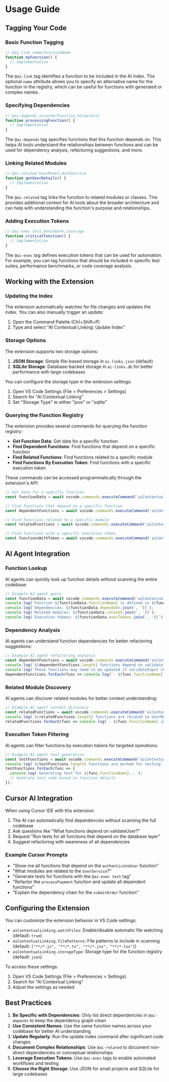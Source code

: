 # Usage Guide

## Tagging Your Code

### Basic Function Tagging

```typescript
// @ai-link name=functionName
function myFunction() {
  // Implementation
}
```

The `@ai-link` tag identifies a function to be included in the AI index. The optional `name` attribute allows you to specify an alternative name for the function in the registry, which can be useful for functions with generated or complex names.

### Specifying Dependencies

```typescript
// @ai-depends on=otherFunction,helperUtil
function processingFunction() {
  // Implementation
}
```

The `@ai-depends` tag specifies functions that this function depends on. This helps AI tools understand the relationships between functions and can be used for dependency analysis, refactoring suggestions, and more.

### Linking Related Modules

```typescript
// @ai-related UserModel,AuthService
function getUserDetails() {
  // Implementation
}
```

The `@ai-related` tag links the function to related modules or classes. This provides additional context for AI tools about the broader architecture and can help with understanding the function's purpose and relationships.

### Adding Execution Tokens

```typescript
// @ai-exec test,benchmark,coverage
function criticalFunction() {
  // Implementation
}
```

The `@ai-exec` tag defines execution tokens that can be used for automation. For example, you can tag functions that should be included in specific test suites, performance benchmarks, or code coverage analysis.

## Working with the Extension

### Updating the Index

The extension automatically watches for file changes and updates the index. You can also manually trigger an update:

1. Open the Command Palette (Ctrl+Shift+P)
2. Type and select "AI Contextual Linking: Update Index"

### Storage Options

The extension supports two storage options:

1. **JSON Storage**: Simple file-based storage in `ai-links.json` (default)
2. **SQLite Storage**: Database-backed storage in `ai-links.db` for better performance with large codebases

You can configure the storage type in the extension settings:

1. Open VS Code Settings (File > Preferences > Settings)
2. Search for "AI Contextual Linking"
3. Set "Storage Type" to either "json" or "sqlite"

### Querying the Function Registry

The extension provides several commands for querying the function registry:

- **Get Function Data**: Get data for a specific function
- **Find Dependent Functions**: Find functions that depend on a specific function
- **Find Related Functions**: Find functions related to a specific module
- **Find Functions By Execution Token**: Find functions with a specific execution token

These commands can be accessed programmatically through the extension's API:

```typescript
// Get data for a specific function
const functionData = await vscode.commands.executeCommand('aiContextualLinking.getFunctionData', 'functionName');

// Find functions that depend on a specific function
const dependentFunctions = await vscode.commands.executeCommand('aiContextualLinking.findDependentFunctions', 'functionName');

// Find functions related to a specific module
const relatedFunctions = await vscode.commands.executeCommand('aiContextualLinking.findRelatedFunctions', 'moduleName');

// Find functions with a specific execution token
const functionsWithToken = await vscode.commands.executeCommand('aiContextualLinking.findFunctionsByExecToken', 'tokenName');
```

## AI Agent Integration

### Function Lookup

AI agents can quickly look up function details without scanning the entire codebase:

```typescript
// Example AI agent query
const functionData = await vscode.commands.executeCommand('aiContextualLinking.getFunctionData', 'authenticateUser');
console.log(`Function ${functionData.functionName} is defined in ${functionData.filePath}`);
console.log(`Dependencies: ${functionData.dependsOn.join(', ')}`);
console.log(`Related modules: ${functionData.related.join(', ')}`);
console.log(`Execution tokens: ${functionData.execTokens.join(', ')}`);
```

### Dependency Analysis

AI agents can understand function dependencies for better refactoring suggestions:

```typescript
// Example AI agent refactoring analysis
const dependentFunctions = await vscode.commands.executeCommand('aiContextualLinking.findDependentFunctions', 'validateInput');
console.log(`${dependentFunctions.length} functions depend on validateInput`);
console.log('These functions may need to be updated if validateInput changes:');
dependentFunctions.forEach(func => console.log(`- ${func.functionName} in ${func.filePath}`));
```

### Related Module Discovery

AI agents can discover related modules for better context understanding:

```typescript
// Example AI agent context discovery
const relatedFunctions = await vscode.commands.executeCommand('aiContextualLinking.findRelatedFunctions', 'UserModel');
console.log(`${relatedFunctions.length} functions are related to UserModel`);
relatedFunctions.forEach(func => console.log(`- ${func.functionName} in ${func.filePath}`));
```

### Execution Token Filtering

AI agents can filter functions by execution tokens for targeted operations:

```typescript
// Example AI agent test generation
const testFunctions = await vscode.commands.executeCommand('aiContextualLinking.findFunctionsByExecToken', 'test');
console.log(`${testFunctions.length} functions are marked for testing`);
testFunctions.forEach(func => {
  console.log(`Generating test for ${func.functionName}...`);
  // Generate test code based on function details
});
```

## Cursor AI Integration

When using Cursor IDE with this extension:

1. The AI can automatically find dependencies without scanning the full codebase
2. Ask questions like "What functions depend on validateUser?"
3. Request "Run tests for all functions that depend on the database layer"
4. Suggest refactoring with awareness of all dependencies

### Example Cursor Prompts

- "Show me all functions that depend on the `authenticateUser` function"
- "What modules are related to the `UserService`?"
- "Generate tests for functions with the `@ai-exec test` tag"
- "Refactor the `processPayment` function and update all dependent functions"
- "Explain the dependency chain for the `submitOrder` function"

## Configuring the Extension

You can customize the extension behavior in VS Code settings:

- `aiContextualLinking.watchFiles`: Enable/disable automatic file watching (default: `true`)
- `aiContextualLinking.filePatterns`: File patterns to include in scanning (default: `["**/*.js", "**/*.ts", "**/*.jsx", "**/*.tsx"]`)
- `aiContextualLinking.storageType`: Storage type for the function registry (default: `json`)

To access these settings:

1. Open VS Code Settings (File > Preferences > Settings)
2. Search for "AI Contextual Linking"
3. Adjust the settings as needed

## Best Practices

1. **Be Specific with Dependencies**: Only list direct dependencies in `@ai-depends` to keep the dependency graph clean
2. **Use Consistent Names**: Use the same function names across your codebase for better AI understanding
3. **Update Regularly**: Run the update index command after significant code changes
4. **Document Complex Relationships**: Use `@ai-related` to document non-direct dependencies or conceptual relationships
5. **Leverage Execution Tokens**: Use `@ai-exec` tags to enable automated workflows and testing
6. **Choose the Right Storage**: Use JSON for small projects and SQLite for large codebases 